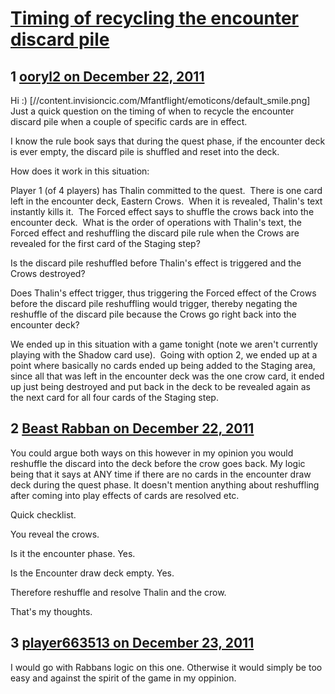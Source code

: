 # [Timing of recycling the encounter discard pile](https://community.fantasyflightgames.com/topic/57939-timing-of-recycling-the-encounter-discard-pile/)

## 1 [ooryl2 on December 22, 2011](https://community.fantasyflightgames.com/topic/57939-timing-of-recycling-the-encounter-discard-pile/?do=findComment&comment=570556)

Hi :) [//content.invisioncic.com/Mfantflight/emoticons/default_smile.png]  Just a quick question on the timing of when to recycle the encounter discard pile when a couple of specific cards are in effect.

I know the rule book says that during the quest phase, if the encounter deck is ever empty, the discard pile is shuffled and reset into the deck.

How does it work in this situation:

Player 1 (of 4 players) has Thalin committed to the quest.  There is one card left in the encounter deck, Eastern Crows.  When it is revealed, Thalin's text instantly kills it.  The Forced effect says to shuffle the crows back into the encounter deck.  What is the order of operations with Thalin's text, the Forced effect and reshuffling the discard pile rule when the Crows are revealed for the first card of the Staging step?

Is the discard pile reshuffled before Thalin's effect is triggered and the Crows destroyed?

Does Thalin's effect trigger, thus triggering the Forced effect of the Crows before the discard pile reshuffling would trigger, thereby negating the reshuffle of the discard pile because the Crows go right back into the encounter deck? 

We ended up in this situation with a game tonight (note we aren't currently playing with the Shadow card use).  Going with option 2, we ended up at a point where basically no cards ended up being added to the Staging area, since all that was left in the encounter deck was the one crow card, it ended up just being destroyed and put back in the deck to be revealed again as the next card for all four cards of the Staging step.

## 2 [Beast Rabban on December 22, 2011](https://community.fantasyflightgames.com/topic/57939-timing-of-recycling-the-encounter-discard-pile/?do=findComment&comment=570559)

You could argue both ways on this however in my opinion you would reshuffle the discard into the deck before the crow goes back. My logic being that it says at ANY time if there are no cards in the encounter draw deck during the quest phase. It doesn't mention anything about reshuffling after coming into play effects of cards are resolved etc.

Quick checklist.

You reveal the crows.

Is it the encounter phase. Yes.

Is the Encounter draw deck empty. Yes.

Therefore reshuffle and resolve Thalin and the crow.

That's my thoughts.

## 3 [player663513 on December 23, 2011](https://community.fantasyflightgames.com/topic/57939-timing-of-recycling-the-encounter-discard-pile/?do=findComment&comment=570617)

I would go with Rabbans logic on this one. Otherwise it would simply be too easy and against the spirit of the game in my oppinion.

